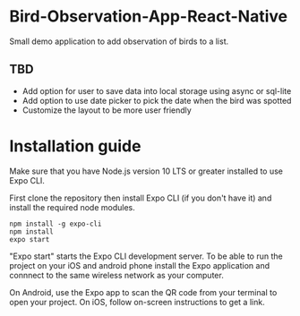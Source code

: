 # Bird-Observation-App-React-Native
Small demo application to add observation of birds to a list.

## TBD
- Add option for user to save data into local storage using async or sql-lite
- Add option to use date picker to pick the date when the bird was spotted
- Customize the layout to be more user friendly

# Installation guide

Make sure that you have Node.js version 10 LTS or greater installed to use Expo CLI.

First clone the repository then install Expo CLI (if you don't have it) and install the required node modules. 
```
npm install -g expo-cli
npm install
expo start
```
"Expo start" starts the Expo CLI development server. 
To be able to run the project on your iOS and android phone install the Expo application and connnect to the same wireless network as your computer.

On Android, use the Expo app to scan the QR code from your terminal to open your project. On iOS, follow on-screen instructions to get a link. 
